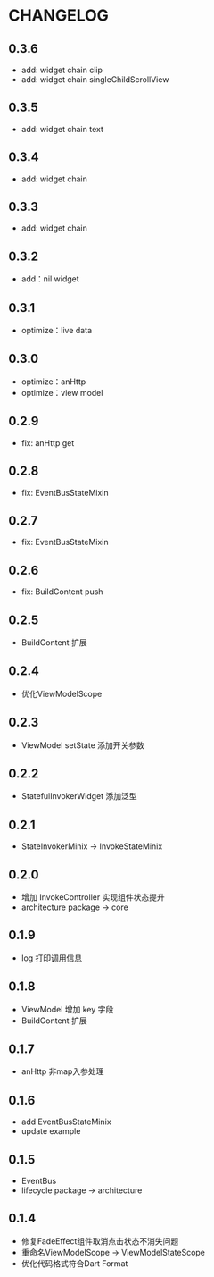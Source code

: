 # CHANGELOG

## 0.3.6
- add: widget chain clip
- add: widget chain singleChildScrollView

## 0.3.5
- add: widget chain text

## 0.3.4
- add: widget chain

## 0.3.3
- add: widget chain

## 0.3.2
- add：nil widget

## 0.3.1
- optimize：live data

## 0.3.0
- optimize：anHttp 
- optimize：view model

## 0.2.9
- fix: anHttp get

## 0.2.8
- fix: EventBusStateMixin

## 0.2.7

- fix: EventBusStateMixin

## 0.2.6

- fix: BuildContent push

## 0.2.5

- BuildContent 扩展

## 0.2.4

- 优化ViewModelScope

## 0.2.3

- ViewModel setState 添加开关参数

## 0.2.2

- StatefulInvokerWidget 添加泛型

## 0.2.1

- StateInvokerMinix -> InvokeStateMinix

## 0.2.0

- 增加 InvokeController 实现组件状态提升
- architecture package -> core

## 0.1.9

- log 打印调用信息

## 0.1.8

- ViewModel 增加 key 字段
- BuildContent 扩展

## 0.1.7

- anHttp 非map入参处理

## 0.1.6

- add EventBusStateMinix
- update example

## 0.1.5

- EventBus
- lifecycle package -> architecture

## 0.1.4

- 修复FadeEffect组件取消点击状态不消失问题
- 重命名ViewModelScope -> ViewModelStateScope
- 优化代码格式符合Dart Format

